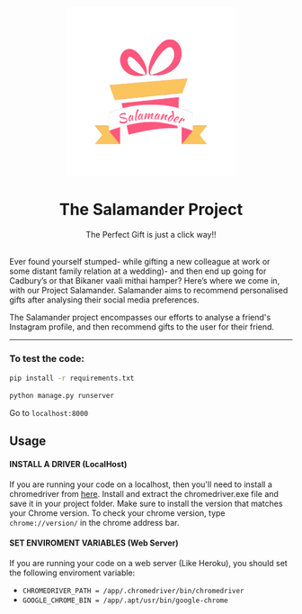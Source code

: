 <div align="center"><img src="https://github.com/Riyabelle25/Salamander/blob/master/scripts/static/static/assets/logo.png?raw=true"/></div>

# <div align="center">The Salamander Project</div>

<div align="center">The Perfect Gift is just a click way!!</div><br> 


Ever found yourself stumped- while gifting a new colleague at work or some distant family relation at a wedding)- and then end up going for Cadbury’s or that Bikaner vaali mithai hamper?
Here’s where we come in, with our Project Salamander. Salamander aims to recommend personalised gifts after analysing their social media preferences. 

The Salamander project encompasses our efforts to analyse a friend's Instagram profile, and then recommend gifts to the user for their friend.

<hr/>

### To test the code:

```bash
pip install -r requirements.txt
```

```bash
python manage.py runserver
```

Go to ```localhost:8000```

## Usage

#### INSTALL A DRIVER (LocalHost)
If you are running your code on a localhost, then you'll need to install a chromedriver from [here](https://chromedriver.chromium.org/downloads). Install and extract the chromedriver.exe file and save it in your project folder. Make sure to install the version that matches your Chrome version.
To check your chrome version, type ```chrome://version/``` in the chrome address bar.

#### SET ENVIROMENT VARIABLES (Web Server)
If you are running your code on a web server (Like Heroku), you should set the following enviroment variable:
- ```CHROMEDRIVER_PATH = /app/.chromedriver/bin/chromedriver```
- ```GOOGLE_CHROME_BIN = /app/.apt/usr/bin/google-chrome```
